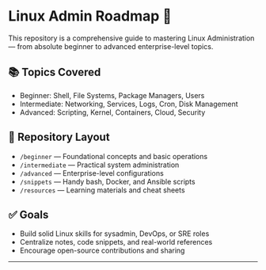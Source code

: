 # Linux Admin Roadmap 🚀

This repository is a comprehensive guide to mastering Linux Administration — from absolute beginner to advanced enterprise-level topics.

## 📚 Topics Covered

- Beginner: Shell, File Systems, Package Managers, Users
- Intermediate: Networking, Services, Logs, Cron, Disk Management
- Advanced: Scripting, Kernel, Containers, Cloud, Security

## 📂 Repository Layout

- `/beginner` — Foundational concepts and basic operations
- `/intermediate` — Practical system administration
- `/advanced` — Enterprise-level configurations
- `/snippets` — Handy bash, Docker, and Ansible scripts
- `/resources` — Learning materials and cheat sheets

## ✅ Goals

- Build solid Linux skills for sysadmin, DevOps, or SRE roles
- Centralize notes, code snippets, and real-world references
- Encourage open-source contributions and sharing

---
